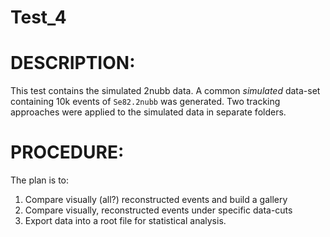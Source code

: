 # Test_4
# DESCRIPTION:

This test contains the simulated 2nubb data. 
A common *simulated* data-set containing 10k events of `Se82.2nubb` was generated. Two tracking approaches were applied to the simulated data in separate folders. 

# PROCEDURE:

The plan is to:
1. Compare visually (all?) reconstructed events and build a gallery
2. Compare visually, reconstructed events under specific data-cuts
3. Export data into a root file for statistical analysis.